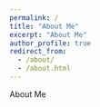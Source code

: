 ```yaml
---
permalink: /
title: "About Me"
excerpt: "About Me"
author_profile: true
redirect_from: 
  - /about/
  - /about.html
---
```


About Me
